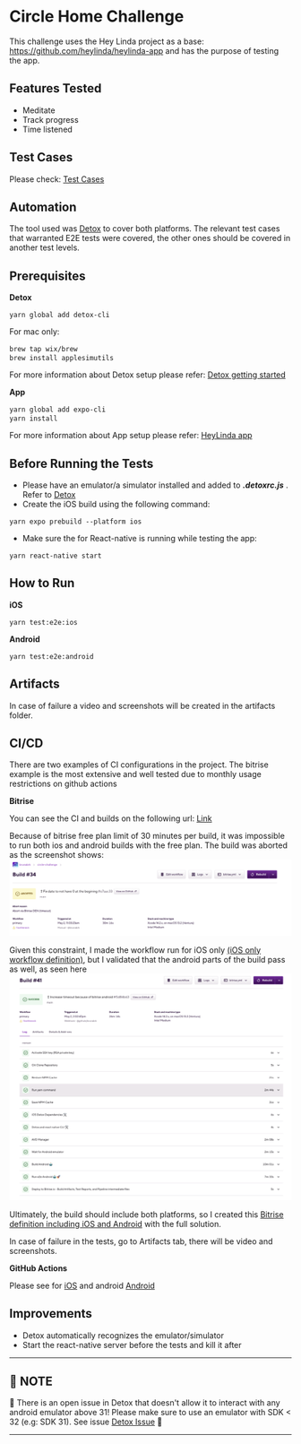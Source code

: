 # Circle Home Challenge

This challenge uses the Hey Linda project as a base: https://github.com/heylinda/heylinda-app and has the purpose of testing the app.

## Features Tested

- Meditate
- Track progress
- Time listened

## Test Cases

Please check: [Test Cases](test-cases/doc.md)

## Automation

The tool used was [Detox](https://wix.github.io/Detox/) to cover both platforms. The relevant test cases that warranted E2E tests were covered, the other ones should be covered in another test levels.

## Prerequisites

**Detox**

```
yarn global add detox-cli
```

For mac only:

```
brew tap wix/brew
brew install applesimutils
```

For more information about Detox setup please refer: [Detox getting started](https://wix.github.io/Detox/docs/introduction/getting-started)

**App**

```
yarn global add expo-cli
yarn install
```

For more information about App setup please refer: [HeyLinda app](https://github.com/heylinda/heylinda-app)

## Before Running the Tests

- Please have an emulator/a simulator installed and added to **_.detoxrc.js_** . Refer to [Detox](https://wix.github.io/Detox/docs/introduction/project-setup#step-3-device-configs)
- Create the iOS build using the following command:

```
yarn expo prebuild --platform ios
```

- Make sure the for React-native is running while testing the app:

```
yarn react-native start
```

## How to Run

**iOS**

```
yarn test:e2e:ios
```

**Android**

```
yarn test:e2e:android
```

## Artifacts

In case of failure a video and screenshots will be created in the artifacts folder.

## CI/CD

There are two examples of CI configurations in the project. The bitrise example is the most extensive and well tested due to monthly usage restrictions on github actions

**Bitrise**

You can see the CI and builds on the following url:
[Link](https://app.bitrise.io/app/15b6af4a-b75d-44f5-84d3-d44f946c045b)

Because of bitrise free plan limit of 30 minutes per build, it was impossible to run both ios and android builds with the free plan. The build was aborted as the screenshot shows:
![aborted build](./images/abort_build.png)

Given this constraint, I made the workflow run for iOS only [(iOS only workflow definition)](bitrise.yaml), but I validated that the android parts of the build pass as well, as seen here ![android build](./images/only_android_test.png)

Ultimately, the build should include both platforms, so I created this [Bitrise definition including iOS and Android](bitrise_complete.yml) with the full solution.

In case of failure in the tests, go to Artifacts tab, there will be video and screenshots.

**GitHub Actions**

Please see for [iOS](.github/workflows_example/e2e-ios.yml) and android [Android](.github/workflows_example/e2e-android.yaml)

## Improvements

- Detox automatically recognizes the emulator/simulator
- Start the react-native server before the tests and kill it after

---

## 📝 **NOTE**

🚨 There is an open issue in Detox that doesn't allow it to interact with any android emulator above 31! Please make sure to use an emulator with SDK < 32 (e.g: SDK 31). See issue [Detox Issue](https://github.com/wix/Detox/issues/3762) 🚨

---
